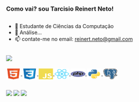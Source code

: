 ### Como vai? sou Tarcisio Reinert Neto!
##

- 🌱 Estudante de Ciências da Computação  
- 🤔 Análise...
- 📫 contate-me no email: reinert.neto@gmail.com

##
<div align="left">
  <a href="https://github.com/Mr-reinert">
  <img height="160em" src="https://github-readme-stats.vercel.app/api/top-langs/?username=Mr-reinert&layout=compact&langs_count=7&theme=dracula"/>
</div>
<div style="display: inline_block"><br>
  <img align="center" alt="Ciso-HTML" height="30" width="40" src="https://raw.githubusercontent.com/devicons/devicon/master/icons/html5/html5-original.svg">
  <img align="center" alt="Ciso-CSS" height="30" width="40" src="https://raw.githubusercontent.com/devicons/devicon/master/icons/css3/css3-original.svg">
  <img align="center" alt="Ciso-Js" height="30" width="40" src="https://raw.githubusercontent.com/devicons/devicon/master/icons/javascript/javascript-plain.svg">
  <img align="center" alt="Ciso-React" height="30" width="40" src="https://raw.githubusercontent.com/devicons/devicon/master/icons/react/react-original.svg">
  <img align="center" alt="Ciso-CSS" height="30" width="40" src="https://raw.githubusercontent.com/devicons/devicon/master/icons/php/php-original.svg">
  <img align="center" alt="Ciso-Python" height="30" width="40" src="https://raw.githubusercontent.com/devicons/devicon/master/icons/python/python-original.svg">
  <img align="center" alt="Ciso-Postgresql" height="30" width="40" src="https://raw.githubusercontent.com/devicons/devicon/master/icons/postgresql/postgresql-original.svg">
</div>

##

<div align="left"> 
  <a href="https://www.instagram.com/reinert_tarcisio/" target="_blank"><img src="https://img.shields.io/badge/-Instagram-%23E4405F?style=for-the-badge&logo=instagram&logoColor=white" target="_blank"></a>
  <a href = "mailto:reinert.neto@gmail.com" target="_blank"><img src="https://img.shields.io/badge/-Gmail-%23333?style=for-the-badge&logo=gmail&logoColor=white" target="_blank"></a>
  <a href="https://www.linkedin.com/in/tarcisio-reinert-neto-37478722b/" target="_blank"><img src="https://img.shields.io/badge/-LinkedIn-%230077B5?style=for-the-badge&logo=linkedin&logoColor=white" target="_blank"></a> 

</div>
